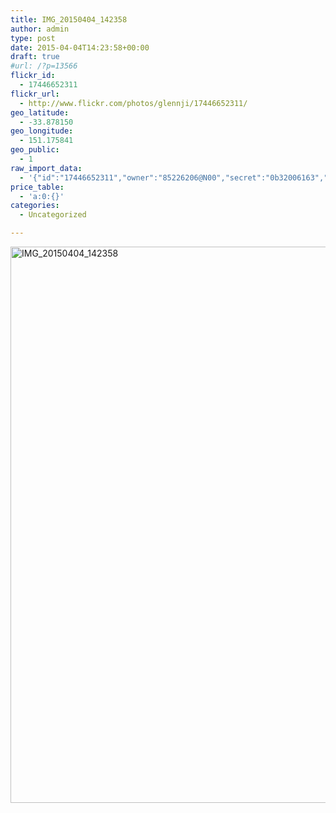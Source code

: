 ```yaml
---
title: IMG_20150404_142358
author: admin
type: post
date: 2015-04-04T14:23:58+00:00
draft: true
#url: /?p=13566
flickr_id:
  - 17446652311
flickr_url:
  - http://www.flickr.com/photos/glennji/17446652311/
geo_latitude:
  - -33.878150
geo_longitude:
  - 151.175841
geo_public:
  - 1
raw_import_data:
  - '{"id":"17446652311","owner":"85226206@N00","secret":"0b32006163","server":"8769","farm":9,"title":"IMG_20150404_142358","ispublic":0,"isfriend":0,"isfamily":0,"description":{"_content":""},"dateupload":"1431158390","lastupdate":"1431158402","datetaken":"2015-04-04 14:23:58","datetakengranularity":"0","datetakenunknown":"0","ownername":"glennji","tags":"","machine_tags":"","originalsecret":"2c4f61de03","originalformat":"jpg","latitude":"-33.878150","longitude":"151.175841","accuracy":"16","context":0,"place_id":"qRcYmO1QUrMZuclZ","woeid":"1094076","geo_is_family":0,"geo_is_friend":0,"geo_is_contact":0,"geo_is_public":0,"media":"photo","media_status":"ready","url_o":"https://farm9.staticflickr.com/8769/17446652311_2c4f61de03_o.jpg","height_o":"4208","width_o":"3120"}'
price_table:
  - 'a:0:{}'
categories:
  - Uncategorized

---
```

<p class="flickr-image">
  <a href="http://www.flickr.com/photos/glennji/17446652311/" class="flickr-link"><img src="/wp-content/uploads/2015/04/17446652311_2c4f61de03_o-759x1024.jpg" width="660" height="890" alt="IMG_20150404_142358" class="keyring-img" /></a>
</p>
